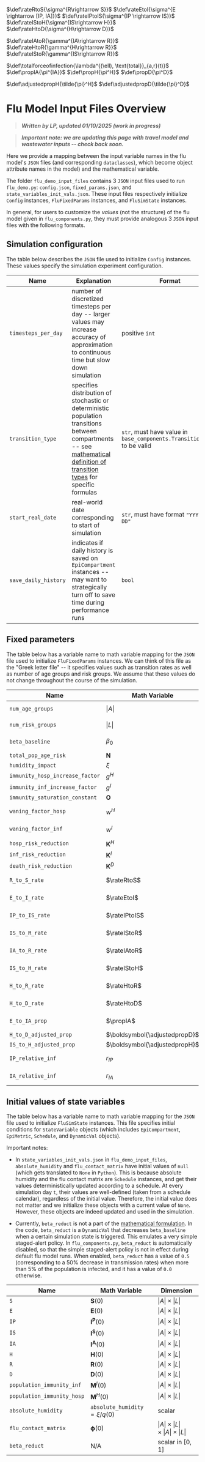 $\def\rateRtoS{\sigma^{R\rightarrow S}}$
$\def\rateEtoI{\sigma^{E \rightarrow [IP, IA]}}$
$\def\rateIPtoIS{\sigma^{IP \rightarrow IS}}$
$\def\rateIStoH{\sigma^{IS\rightarrow H}}$
$\def\rateHtoD{\sigma^{H\rightarrow D}}$

$\def\rateIAtoR{\gamma^{IA\rightarrow R}}$
$\def\rateHtoR{\gamma^{H\rightarrow R}}$
$\def\rateIStoR{\gamma^{IS\rightarrow R}}$

$\def\totalforceofinfection{\lambda^{(\ell), \text{total}}_{a,r}(t)}$
$\def\propIA{\pi^{IA}}$
$\def\propH{\pi^H}$
$\def\propD{\pi^D}$

$\def\adjustedpropH{\tilde{\pi}^H}$
$\def\adjustedpropD{\tilde{\pi}^D}$

# Flu Model Input Files Overview

> **_Written by LP, updated 01/10/2025 (work in progress)_** 

> **_Important note: we are updating this page with travel model and wastewater inputs -- check back soon._**

Here we provide a mapping between the input variable names in the flu model's `JSON` files (and corresponding `dataclasses`), which become object attribute names in the model) and the mathematical variable. 

The folder `flu_demo_input_files` contains 3 `JSON` input files used to run `flu_demo.py`: `config.json`, `fixed_params.json`, and `state_variables_init_vals.json`. These input files respectively initialize `Config` instances, `FluFixedParams` instances, and `FluSimState` instances.

In general, for users to customize the *values* (not the structure) of the flu model given in `flu_components.py`, they must provide analogous 3 `JSON` input files with the following formats.

## Simulation configuration

The table below describes the `JSON` file used to initialize `Config` instances. These values specify the simulation experiment configuration. 

| Name                                  | Explanation                | Format                                   |
|---------------------------------------|----------------------------|------------------------------------------|
| `timesteps_per_day`                   | number of discretized timesteps per day -- larger values may increase accuracy of approximation to continuous time but slow down simulation           							 | positive `int`                           |
| `transition_type`           			| specifies distribution of stochastic or deterministic population transitions between compartments -- see [mathematical definition of transition types](math_flu_components.md) for specific formulas         | `str`, must have value in `base_components.TransitionTypes` to be valid                                    |
| `start_real_date`                 	| real-world date corresponding to start of simulation                  | `str`, must have format `"YYYY-MM-DD"` |
| `save_daily_history`          		| indicates if daily history is saved on `EpiCompartment` instances -- may want to strategically turn off to save time during performance runs          | `bool` |


## Fixed parameters

The table below has a variable name to math variable mapping for the `JSON` file used to initialize `FluFixedParams` instances. We can think of this file as the "Greek letter file" -- it specifies values such as transition rates as well as number of age groups and risk groups. We assume that these values do not change throughout the course of the simulation.  

| Name                            | Math Variable              | Dimension                                |
|---------------------------------|----------------------------|------------------------------------------|
| `num_age_groups`                | $\lvert A \rvert$          | positive `int`                           |
| `num_risk_groups`               | $\lvert L \rvert$          | positive `int`							  |
| `beta_baseline`                 | $\beta_0$                  | positive scalar                          |
| `total_pop_age_risk`          | $\boldsymbol{N}$           | $\boldsymbol{\tilde{\nu}}$ | $\lvert A \rvert                            |
| `humidity_impact`               | $\xi$                      | scalar                                   |
| `immunity_hosp_increase_factor` | $g^H$                      | scalar                                   |
| `immunity_inf_increase_factor`  | $g^I$                      | scalar                                   |
| `immunity_saturation_constant`  | $\boldsymbol{O}$           | $\lvert A \rvert \times \lvert L \rvert$ |
| `waning_factor_hosp`            | $w^H$                      | positive scalar 						  |
| `waning_factor_inf`             | $w^I$                      | positive scalar                          |
| `hosp_risk_reduction`           | $\boldsymbol{K}^H$         | $\lvert A \rvert \times \lvert L \rvert$ |
| `inf_risk_reduction`            | $\boldsymbol{K}^I$         | $\lvert A \rvert \times \lvert L \rvert$ |
| `death_risk_reduction`          | $\boldsymbol{K}^D$         | $\lvert A \rvert \times \lvert L \rvert$ |
| `R_to_S_rate`                   | $\rateRtoS$                     | positive scalar                          |
| `E_to_I_rate`                   | $\rateEtoI$                   | positive scalar                          |
| `IP_to_IS_rate`				  | $\rateIPtoIS$					   | positive scalar						  |
| `IS_to_R_rate`                  | $\rateIStoR$                   | positive scalar                          |
| `IA_to_R_rate`				  | $\rateIAtoR$			   | positive scalar						  |
| `IS_to_H_rate`                  | $\rateIStoH$                    | positive scalar                          |
| `H_to_R_rate`                   | $\rateHtoR$                 | positive scalar                          |
| `H_to_D_rate`                   | $\rateHtoD$                      | positive scalar                          |
| `E_to_IA_prop`                  | $\propIA$                     | scalar in $[0,1]$                        |
| `H_to_D_adjusted_prop`    	  | $\boldsymbol{\adjustedpropD}$ | $\lvert A \rvert \times \lvert L \rvert$ |
| `IS_to_H_adjusted_prop`   	  | $\boldsymbol{\adjustedpropH}$ | $\lvert A \rvert \times \lvert L \rvert$ |
| `IP_relative_inf`   			  | $r_{IP}$ 				   | positive scalar 						  |
| `IA_relative_inf`			   	  | $r_{IA}$ 				   | positive scalar                          |

## Initial values of state variables

The table below has a variable name to math variable mapping for the `JSON` file used to initialize `FluSimState` instances. This file specifies initial conditions for `StateVariable` objects (which includes `EpiCompartment`, `EpiMetric`, `Schedule`, and `DynamicVal` objects). 

Important notes:

- In `state_variables_init_vals.json` in `flu_demo_input_files`, `absolute_humidity` and `flu_contact_matrix` have initial values of `null` (which gets translated to `None` in `Python`). This is because absolute humidity and the flu contact matrix are `Schedule` instances, and get their values deterministically updated according to a schedule. At every simulation day `t`, their values are well-defined (taken from a schedule calendar), regardless of the initial value. Therefore, the initial value does not matter and we initialize these objects with a current value of `None`. However, these objects are indeed updated and used in the simulation.

- Currently, `beta_reduct` is not a part of the [mathematical formulation](math_flu_components.md). In the code, `beta_reduct` is a `DynamicVal` that decreases `beta_baseline` when a certain simulation state is triggered. This emulates a very simple staged-alert policy. In `flu_components.py`, `beta_reduct` is automatically disabled, so that the simple staged-alert policy is not in effect during default flu model runs. When enabled, `beta_reduct` has a value of `0.5` (corresponding to a $50\%$ decrease in transmission rates) when more than $5\%$ of the population is infected, and it has a value of `0.0` otherwise. 

| Name                       | Math Variable                        | Dimension                                |
|----------------------------|--------------------------------------|------------------------------------------|
| `S`                        | $\boldsymbol{S}(0)$                | $\lvert A \rvert \times \lvert L \rvert$ |
| `E`                        | $\boldsymbol{E}(0)$                | $\lvert A \rvert \times \lvert L \rvert$ |
| `IP`                        | $\boldsymbol{I^P}(0)$                | $\lvert A \rvert \times \lvert L \rvert$ |
| `IS`                        | $\boldsymbol{I^S}(0)$                | $\lvert A \rvert \times \lvert L \rvert$ |
| `IA`                        | $\boldsymbol{I^A}(0)$                | $\lvert A \rvert \times \lvert L \rvert$ |
| `H`                        | $\boldsymbol{H}(0)$                | $\lvert A \rvert \times \lvert L \rvert$ |
| `R`                        | $\boldsymbol{R}(0)$                | $\lvert A \rvert \times \lvert L \rvert$ |
| `D`                        | $\boldsymbol{D}(0)$                | $\lvert A \rvert \times \lvert L \rvert$ |
| `population_immunity_inf`  | $\boldsymbol{M}^I(0)$              | $\lvert A \rvert \times \lvert L \rvert$ |
| `population_immunity_hosp` | $\boldsymbol{M}^H(0)$              | $\lvert A \rvert \times \lvert L \rvert$ |
| `absolute_humidity`        | `absolute_humidity` $= \xi / q(0)$ | scalar                                   |
| `flu_contact_matrix`       | $\boldsymbol{\phi}(0)$ 			  | $\lvert A \rvert \times \lvert L \rvert \times \lvert A \rvert \times \lvert L \rvert$ |
| `beta_reduct`				 | N/A								  | scalar in $[0,1]$									 |

